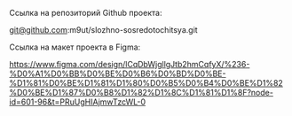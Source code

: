 Ссылка на репозиторий Github проекта: 

git@github.com:m9ut/slozhno-sosredotochitsya.git


Ссылка на макет проекта в Figma: 

https://www.figma.com/design/lCqDbWjgllgJtb2hmCqfyX/%236-%D0%A1%D0%BB%D0%BE%D0%B6%D0%BD%D0%BE-%D1%81%D0%BE%D1%81%D1%80%D0%B5%D0%B4%D0%BE%D1%82%D0%BE%D1%87%D0%B8%D1%82%D1%8C%D1%81%D1%8F?node-id=601-96&t=PRuUgHIAjmwTzcWL-0

